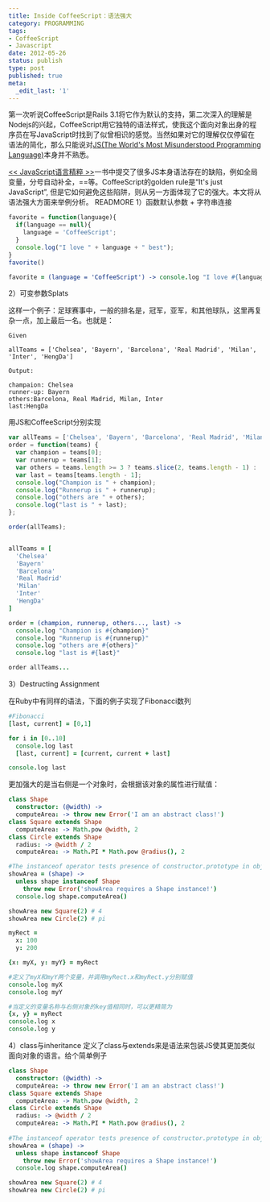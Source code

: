 ```yaml
---
title: Inside CoffeeScript：语法强大
category: PROGRAMMING
tags:
- CoffeeScript
- Javascript
date: 2012-05-26
status: publish
type: post
published: true
meta:
  _edit_last: '1'
---
```

第一次听说CoffeeScript是Rails 3.1将它作为默认的支持，第二次深入的理解是Nodejs的兴起，CoffeeScript用它独特的语法样式，使我这个面向对象出身的程序员在写JavaScript时找到了似曾相识的感觉。当然如果对它的理解仅仅停留在语法的简化，那么只能说对[JS(The World's Most Misunderstood Programming Language)](http://javascript.crockford.com/javascript.html)本身并不熟悉。

[<< JavaScript语言精粹 >>](http://book.douban.com/subject/3590768/)一书中提交了很多JS本身语法存在的缺陷，例如全局变量，分号自动补全，==等。CoffeeScript的golden rule是“It's just JavaScript”, 但是它如何避免这些陷阱，则从另一方面体现了它的强大。本文将从语法强大方面来举例分析。
READMORE
1）函数默认参数 + 字符串连接

```js
favorite = function(language){
  if(language == null){
    language = 'CoffeeScript';
  }
  console.log("I love " + language + " best");
}
favorite()
```

```coffee
favorite = (language = 'CoffeeScript') -> console.log "I love #{language} best"
```
2）可变参数Splats

这样一个例子：足球赛事中，一般的排名是，冠军，亚军，和其他球队，这里再复杂一点，加上最后一名。也就是：

```text
Given

allTeams = ['Chelsea', 'Bayern', 'Barcelona', 'Real Madrid', 'Milan', 'Inter', 'HengDa']

Output:

champaion: Chelsea
runner-up: Bayern
others:Barcelona, Real Madrid, Milan, Inter
last:HengDa
```
用JS和CoffeeScript分别实现

```js
var allTeams = ['Chelsea', 'Bayern', 'Barcelona', 'Real Madrid', 'Milan', 'Inter', 'HengDa'];
order = function(teams) {
  var champion = teams[0];
  var runnerup = teams[1];
  var others = teams.length >= 3 ? teams.slice(2, teams.length - 1) : [];
  var last = teams[teams.length - 1];
  console.log("Champion is " + champion);
  console.log("Runnerup is " + runnerup);
  console.log("others are " + others);
  console.log("last is " + last);
};

order(allTeams);
```

```coffee

allTeams = [
  'Chelsea'
  'Bayern'
  'Barcelona'
  'Real Madrid'
  'Milan'
  'Inter'
  'HengDa'
]

order = (champion, runnerup, others..., last) ->
  console.log "Champion is #{champion}"
  console.log "Runnerup is #{runnerup}"
  console.log "others are #{others}"
  console.log "last is #{last}"

order allTeams...
```

3）Destructing Assignment

在Ruby中有同样的语法，下面的例子实现了Fibonacci数列

```coffee
#Fibonacci
[last, current] = [0,1]

for i in [0..10]
  console.log last
  [last, current] = [current, current + last] 

console.log last
```
更加强大的是当右侧是一个对象时，会根据该对象的属性进行赋值：

```coffee
class Shape
  constructor: (@width) ->
  computeArea: -> throw new Error('I am an abstract class!')
class Square extends Shape
  computeArea: -> Math.pow @width, 2
class Circle extends Shape
  radius: -> @width / 2
  computeArea: -> Math.PI * Math.pow @radius(), 2

#The instanceof operator tests presence of constructor.prototype in object prototype chain.
showArea = (shape) ->
  unless shape instanceof Shape
    throw new Error('showArea requires a Shape instance!') 
  console.log shape.computeArea()

showArea new Square(2) # 4 
showArea new Circle(2) # pi
```

```coffee
myRect =
  x: 100
  y: 200

{x: myX, y: myY} = myRect

#定义了myX和myY两个变量，并调用myRect.x和myRect.y分别赋值
console.log myX
console.log myY

#当定义的变量名称与右侧对象的key值相同时，可以更精简为
{x, y} = myRect
console.log x
console.log y
```
4）class与inheritance
定义了class与extends来是语法来包装JS使其更加类似面向对象的语言。给个简单例子

```coffee
class Shape
  constructor: (@width) ->
  computeArea: -> throw new Error('I am an abstract class!')
class Square extends Shape
  computeArea: -> Math.pow @width, 2
class Circle extends Shape
  radius: -> @width / 2
  computeArea: -> Math.PI * Math.pow @radius(), 2
  
#The instanceof operator tests presence of constructor.prototype in object prototype chain.
showArea = (shape) ->
  unless shape instanceof Shape
    throw new Error('showArea requires a Shape instance!') 
  console.log shape.computeArea()

showArea new Square(2) # 4 
showArea new Circle(2) # pi
```
